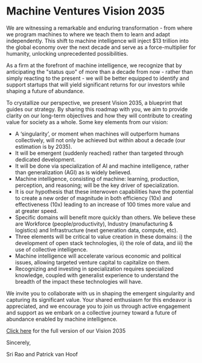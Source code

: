 # Machine Ventures Vision 2035

We are witnessing a remarkable and enduring transformation - from where we program machines to where we teach them to learn and adapt independently. This shift to machine intelligence will inject $13 trillion into the global economy over the next decade and serve as a force-multiplier for humanity, unlocking unprecedented possibilities.

As a firm at the forefront of machine intelligence, we recognize that by anticipating the "status quo" of more than a decade from now - rather than simply reacting to the present - we will be better equipped to identify and support startups that will yield significant returns for our investors while shaping a future of abundance.

To crystallize our perspective, we present Vision 2035, a blueprint that guides our strategy. By sharing this roadmap with you, we aim to provide clarity on our long-term objectives and how they will contribute to creating value for society as a whole. Some key elements from our vision:

+ A ‘singularity’, or moment when machines will outperform humans collectively, will not only be achieved but within about a decade (our estimation is by 2035).
+ It will be emergent (suddenly reached) rather than targeted through dedicated development.
+ It will be done via specialization of AI and machine intelligence, rather than generalization (AGI) as is widely believed.
+ Machine intelligence, consisting of machine: learning, production, perception, and reasoning; will be the key driver of specialization.
+ It is our hypothesis that these interwoven capabilities have the potential to create a new order of magnitude in both efficiency (10x) and effectiveness (10x) leading to an increase of 100 times more value and at greater speed.
+ Specific domains will benefit more quickly than others. We believe these are Workforce (people/productivity), Industry (manufacturing & logistics) and Infrastructure (next generation data, compute, etc).
+ Three elements will be critical to value creation in these domains: i) the development of open stack technologies, ii) the role of data, and iii) the use of collective intelligence.
+ Machine intelligence will accelerate various economic and political issues, allowing targeted venture capital to capitalize on them.
+ Recognizing and investing in specialization requires specialized knowledge, coupled with generalist experience to understand the breadth of the impact these technologies will have.

We invite you to collaborate with us in shaping the emergent singularity and capturing its significant value. Your shared enthusiasm for this endeavor is appreciated, and we encourage you to join us through active engagement and support as we embark on a collective journey toward a future of abundance enabled by machine intelligence.

[Click here](https://github.com/mchnvc/vision2035/blob/main/Machine%20Ventures%20Vision%202035_%20The%20Decade%20of%20Machine%20Intelligence%20(OS).pdf) for the full version of our Vision 2035

Sincerely,

Sri Rao and Patrick van Hoof
